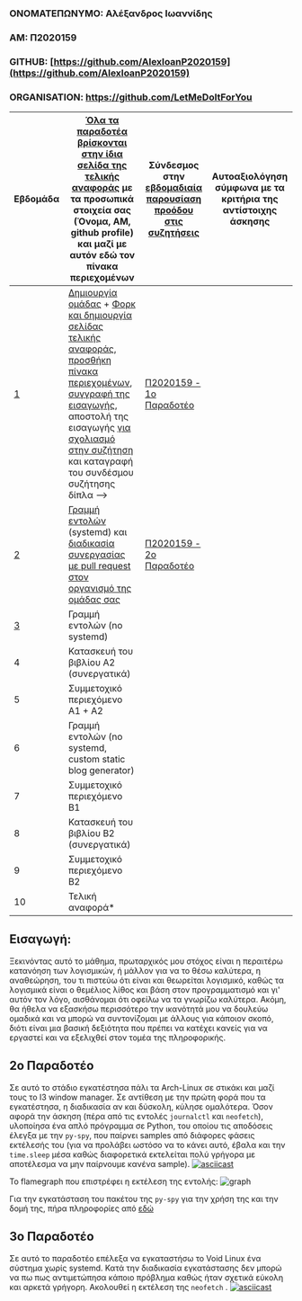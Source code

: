 ### ΟΝΟΜΑΤΕΠΩΝΥΜΟ: Αλέξανδρος Ιωαννίδης

### ΑΜ: Π2020159

### GITHUB: [https://github.com/AlexIoanP2020159](https://github.com/AlexIoanP2020159)

### ORGANISATION: https://github.com/LetMeDoItForYou

| Εβδομάδα | [Όλα τα παραδοτέα βρίσκονται στην ίδια σελίδα της τελικής αναφοράς](https://epidrome.github.io/teaching/deliverables/) με τα προσωπικά στοιχεία σας (Όνομα, ΑΜ, github profile) και μαζί με αυτόν εδώ τον πίνακα περιεχομένων | Σύνδεσμος στην [εβδομαδιαία παρουσίαση προόδου στις συζητήσεις](https://github.com/courses-ionio/sw/discussions/categories/show-and-tell) | Αυτοαξιολόγηση σύμφωνα με τα κριτήρια της αντίστοιχης άσκησης |
| --- | --- | --- | --- |
| [1](https://github.com/AlexIoanP2020159/sw/tree/2020159/projects/2020159#%CE%B5%CE%B9%CF%83%CE%B1%CE%B3%CF%89%CE%B3%CE%AE) | [Δημιουργία ομάδας](https://epidrome.github.io/teaching/team/) + [Φορκ και δημιουργία σελίδας τελικής αναφοράς](https://epidrome.github.io/teaching/guide/), [προσθήκη πίνακα περιεχομένων](https://raw.githubusercontent.com/courses-ionio/sw/master/README.md), [συγγραφή της εισαγωγής](https://epidrome.github.io/teaching/intro/), αποστολή της εισαγωγής [για σχολιασμό στην συζήτηση](https://github.com/courses-ionio/sw/discussions/categories/show-and-tell) και καταγραφή του συνδέσμου συζήτησης δίπλα --> | [Π2020159 - 1ο Παραδοτέο](https://github.com/courses-ionio/sw/discussions/1225) | |
| [2](https://github.com/AlexIoanP2020159/sw/tree/2020159/projects/2020159#2%CE%BF-%CF%80%CE%B1%CF%81%CE%B1%CE%B4%CE%BF%CF%84%CE%AD%CE%BF) | [Γραμμή εντολών](https://epidrome.github.io/teaching/cli) (systemd) και [διαδικασία συνεργασίας με pull request στον οργανισμό της ομάδας σας](https://epidrome.github.io/teaching/team) | [Π2020159 - 2ο Παραδοτέο](https://github.com/courses-ionio/sw/discussions/1269) | |
| [3](https://github.com/AlexIoanP2020159/sw/tree/2020159/projects/2020159#3o-%CF%80%CE%B1%CF%81%CE%B1%CE%B4%CE%BF%CF%84%CE%AD%CE%BF) | Γραμμή εντολών (no systemd) | | |
| 4 | Κατασκευή του βιβλίου Α2 (συνεργατικά) | | |
| 5 | Συμμετοχικό περιεχόμενο A1 + A2 | | |
| 6 | Γραμμή εντολών (no systemd, custom static blog generator) | | |
| 7 | Συμμετοχικό περιεχόμενο B1 | | |
| 8 | Κατασκευή του βιβλίου Β2 (συνεργατικά) | | |
| 9 | Συμμετοχικό περιεχόμενο B2 | | |
| 10 | Τελική αναφορά* | | |

## Εισαγωγή:
Ξεκινόντας αυτό το μάθημα, πρωταρχικός μου στόχος είναι η περαιτέρω κατανόηση των λογισμικών, ή μάλλον για να το θέσω καλύτερα, η αναθεώρηση, του τι πιστεύω ότι είναι και θεωρείται λογισμικό, καθώς τα λογισμικά είναι ο θεμέλιος λίθος και βάση στον προγραμματισμό και γι' αυτόν τον λόγο, αισθάνομαι ότι οφείλω να τα γνωρίζω καλύτερα. Ακόμη, θα ήθελα να εξασκήσω περισσότερο την ικανότητά μου να δουλεύω ομαδικά και να μπορώ να συντονίζομαι με άλλους για κάποιον σκοπό, διότι είναι μια βασική δεξιότητα που πρέπει να κατέχει κανείς για να εργαστεί και να εξελιχθεί στον τομέα της πληροφορικής.

## 2ο Παραδοτέο 
Σε αυτό το στάδιο εγκατέστησα πάλι τα Arch-Linux σε στικάκι και μαζί τους το I3 window manager. Σε αντίθεση με την πρώτη φορά που τα εγκατέστησα, η διαδικασία αν και δύσκολη, κύλησε ομαλότερα.
Όσον αφορά την άσκηση (πέρα από τις εντολές ``journalctl`` και ``neofetch``), υλοποίησα ένα απλό πρόγραμμα σε Python, του οποίου τις αποδόσεις έλεγξα με την ``py-spy``, που παίρνει samples από διάφορες φάσεις εκτέλεσής του (για να προλάβει ωστόσο να το κάνει αυτό, έβαλα και την ``time.sleep`` μέσα καθώς διαφορετικά εκτελείται πολύ γρήγορα με αποτέλεσμα να μην παίρνουμε κανένα sample).
[![asciicast](https://asciinema.org/a/wCiTV5YE7P7u9T591pSAO5uFG.svg)](https://asciinema.org/a/wCiTV5YE7P7u9T591pSAO5uFG)

Το flamegraph που επιστρέφει η εκτέλεση της εντολής:
![graph](https://user-images.githubusercontent.com/115098011/221374511-9c07c246-410c-443c-9f0d-158b12f0c164.svg)

Για την εγκατάσταση του πακέτου της ``py-spy`` για την χρήση της και την δομή της, πήρα πληροφορίες από [εδώ](https://github.com/benfred/py-spy)

## 3o Παραδοτέο
Σε αυτό το παραδοτέο επέλεξα να εγκαταστήσω το Void Linux ένα σύστημα χωρίς systemd. Κατά την διαδικασία εγκατάστασης δεν μπορώ να πω πως αντιμετώπησα κάποιο πρόβλημα καθώς ήταν σχετικά εύκολη και αρκετά γρήγορη. Ακολουθεί η εκτέλεση της ``neofetch`` . 
[![asciicast](https://asciinema.org/a/xdGmCgRdqijbp25RyUx8RrXze.svg)](https://asciinema.org/a/xdGmCgRdqijbp25RyUx8RrXze)
